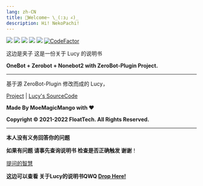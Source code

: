 ```yaml
---
lang: zh-CN
title: 🌈Welcome~ \_(:з」∠)_
description: Hi! NekoPachi!
---
```

![](https://cdn.jsdelivr.net/gh/shizukulostworld/Hana_ManualBook@main/.gitbook/assets/20210810_010328.jpg)
![](https://img.shields.io/badge/HiMoYo-Lucy-blue)     ![](https://img.shields.io/badge/LICENSE-GPL3.0-brightgreen)   ![](https://img.shields.io/badge/Server-AliYun-yellowgreen)  ![](https://img.shields.io/badge/FrameWork-OneBot-blue)
[![CodeFactor](https://www.codefactor.io/repository/github/shizukulostworld/lucy_zerobot/badge)](https://www.codefactor.io/repository/github/shizukulostworld/hana_zerobot)

这边是夹子 这是一份关于 Lucy 的说明书

**OneBot + Zerobot + Nonebot2 with ZeroBot-Plugin Project.**

---

基于源 ZeroBot-Plugin 修改而成的 Lucy，

[Project](https://github.com/FloatTech/ZeroBot-Plugin) | [Lucy's SourceCode](https://github.com/ShizukuLostWorld/Lucy_ZeroBot)

**Made By MoeMagicMango with ❤**

**Copyright © 2021-2022 FloatTech. All Rights Reserved.**

---

**本人没有义务回答你的问题**

**如果有问题 请事先查询说明书 检查是否正确触发 谢谢**！

[提问的智慧](https://github.com/ryanhanwu/How-To-Ask-Questions-The-Smart-Way/blob/main/README-zh\_CN.md)

**这边可以查看 关于Lucy的说明书QWQ [Drop Here!](/show)**
